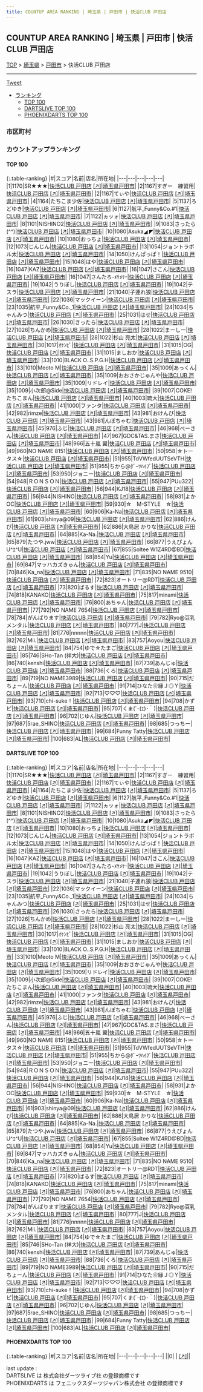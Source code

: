```yaml
---
title: COUNTUP AREA RANKING | 埼玉県 | 戸田市 | 快活CLUB 戸田店
---
```

## COUNTUP AREA RANKING | 埼玉県 | 戸田市 | 快活CLUB 戸田店

[TOP](/darts/rank/) > [埼玉県](/darts/rank/埼玉県/) > [戸田市](/darts/rank/埼玉県/戸田市/) > 快活CLUB 戸田店

___

<a href="https://twitter.com/share?ref_src=twsrc%5Etfw" data-text="COUNTUP AREA RANKING | 埼玉県戸田市快活CLUB 戸田店" class="twitter-share-button" data-hashtags="DARTSLIVE,PHOENIXDARTS,darts,ダーツ" data-show-count="false">Tweet</a>

* [ランキング](#カウントアップランキング)
    * [TOP 100](#top-100)
    * [DARTSLIVE TOP 100](#dartslive-top-100)
    * [PHOENIXDARTS TOP 100](#phoenixdarts-top-100)

### 市区町村

<ul>

</ul>

### カウントアップランキング

#### TOP 100



{:.table-ranking}
|#|スコア|名前|店名|所在地|
|---|---|---|---|---|
|1|1170|<span class="rank-name-dl">SR★★★</span>|<a href="/darts/rank/shops/c69247602b036347774c926eb736cb5a.html">快活CLUB 戸田店</a> <a href="https://search.dartslive.com/jp/shop/c69247602b036347774c926eb736cb5a">[↗]</a>|<a href="/darts/rank/埼玉県/戸田市">埼玉県戸田市</a>|
|2|1167|<span class="rank-name-dl">すぎー　練習用</span>|<a href="/darts/rank/shops/c69247602b036347774c926eb736cb5a.html">快活CLUB 戸田店</a> <a href="https://search.dartslive.com/jp/shop/c69247602b036347774c926eb736cb5a">[↗]</a>|<a href="/darts/rank/埼玉県/戸田市">埼玉県戸田市</a>|
|2|1167|<span class="rank-name-dl">てぃや</span>|<a href="/darts/rank/shops/c69247602b036347774c926eb736cb5a.html">快活CLUB 戸田店</a> <a href="https://search.dartslive.com/jp/shop/c69247602b036347774c926eb736cb5a">[↗]</a>|<a href="/darts/rank/埼玉県/戸田市">埼玉県戸田市</a>|
|4|1164|<span class="rank-name-dl">たちこま少佐</span>|<a href="/darts/rank/shops/c69247602b036347774c926eb736cb5a.html">快活CLUB 戸田店</a> <a href="https://search.dartslive.com/jp/shop/c69247602b036347774c926eb736cb5a">[↗]</a>|<a href="/darts/rank/埼玉県/戸田市">埼玉県戸田市</a>|
|5|1137|<span class="rank-name-dl">ろどゆき</span>|<a href="/darts/rank/shops/c69247602b036347774c926eb736cb5a.html">快活CLUB 戸田店</a> <a href="https://search.dartslive.com/jp/shop/c69247602b036347774c926eb736cb5a">[↗]</a>|<a href="/darts/rank/埼玉県/戸田市">埼玉県戸田市</a>|
|6|1127|<span class="rank-name-dl">航平_Funny&amp;Co.#1</span>|<a href="/darts/rank/shops/c69247602b036347774c926eb736cb5a.html">快活CLUB 戸田店</a> <a href="https://search.dartslive.com/jp/shop/c69247602b036347774c926eb736cb5a">[↗]</a>|<a href="/darts/rank/埼玉県/戸田市">埼玉県戸田市</a>|
|7|1122|<span class="rank-name-dl">ヵッォ</span>|<a href="/darts/rank/shops/c69247602b036347774c926eb736cb5a.html">快活CLUB 戸田店</a> <a href="https://search.dartslive.com/jp/shop/c69247602b036347774c926eb736cb5a">[↗]</a>|<a href="/darts/rank/埼玉県/戸田市">埼玉県戸田市</a>|
|8|1101|<span class="rank-name-dl">NISHINO2</span>|<a href="/darts/rank/shops/c69247602b036347774c926eb736cb5a.html">快活CLUB 戸田店</a> <a href="https://search.dartslive.com/jp/shop/c69247602b036347774c926eb736cb5a">[↗]</a>|<a href="/darts/rank/埼玉県/戸田市">埼玉県戸田市</a>|
|9|1083|<span class="rank-name-dl">さったら(^^)</span>|<a href="/darts/rank/shops/c69247602b036347774c926eb736cb5a.html">快活CLUB 戸田店</a> <a href="https://search.dartslive.com/jp/shop/c69247602b036347774c926eb736cb5a">[↗]</a>|<a href="/darts/rank/埼玉県/戸田市">埼玉県戸田市</a>|
|10|1080|<span class="rank-name-dl">Asuka◢ ◤</span>|<a href="/darts/rank/shops/c69247602b036347774c926eb736cb5a.html">快活CLUB 戸田店</a> <a href="https://search.dartslive.com/jp/shop/c69247602b036347774c926eb736cb5a">[↗]</a>|<a href="/darts/rank/埼玉県/戸田市">埼玉県戸田市</a>|
|10|1080|<span class="rank-name-dl">おっちょ</span>|<a href="/darts/rank/shops/c69247602b036347774c926eb736cb5a.html">快活CLUB 戸田店</a> <a href="https://search.dartslive.com/jp/shop/c69247602b036347774c926eb736cb5a">[↗]</a>|<a href="/darts/rank/埼玉県/戸田市">埼玉県戸田市</a>|
|12|1073|<span class="rank-name-dl">じんじん</span>|<a href="/darts/rank/shops/c69247602b036347774c926eb736cb5a.html">快活CLUB 戸田店</a> <a href="https://search.dartslive.com/jp/shop/c69247602b036347774c926eb736cb5a">[↗]</a>|<a href="/darts/rank/埼玉県/戸田市">埼玉県戸田市</a>|
|13|1054|<span class="rank-name-dl">ジョントラボル太</span>|<a href="/darts/rank/shops/c69247602b036347774c926eb736cb5a.html">快活CLUB 戸田店</a> <a href="https://search.dartslive.com/jp/shop/c69247602b036347774c926eb736cb5a">[↗]</a>|<a href="/darts/rank/埼玉県/戸田市">埼玉県戸田市</a>|
|14|1050|<span class="rank-name-dl">けんぱっぱ！</span>|<a href="/darts/rank/shops/c69247602b036347774c926eb736cb5a.html">快活CLUB 戸田店</a> <a href="https://search.dartslive.com/jp/shop/c69247602b036347774c926eb736cb5a">[↗]</a>|<a href="/darts/rank/埼玉県/戸田市">埼玉県戸田市</a>|
|15|1048|<span class="rank-name-dl">はや</span>|<a href="/darts/rank/shops/c69247602b036347774c926eb736cb5a.html">快活CLUB 戸田店</a> <a href="https://search.dartslive.com/jp/shop/c69247602b036347774c926eb736cb5a">[↗]</a>|<a href="/darts/rank/埼玉県/戸田市">埼玉県戸田市</a>|
|16|1047|<span class="rank-name-dl">KAZ</span>|<a href="/darts/rank/shops/c69247602b036347774c926eb736cb5a.html">快活CLUB 戸田店</a> <a href="https://search.dartslive.com/jp/shop/c69247602b036347774c926eb736cb5a">[↗]</a>|<a href="/darts/rank/埼玉県/戸田市">埼玉県戸田市</a>|
|16|1047|<span class="rank-name-dl">さこん</span>|<a href="/darts/rank/shops/c69247602b036347774c926eb736cb5a.html">快活CLUB 戸田店</a> <a href="https://search.dartslive.com/jp/shop/c69247602b036347774c926eb736cb5a">[↗]</a>|<a href="/darts/rank/埼玉県/戸田市">埼玉県戸田市</a>|
|16|1047|<span class="rank-name-dl">さんたろ-ﾒｹﾒｹ-</span>|<a href="/darts/rank/shops/c69247602b036347774c926eb736cb5a.html">快活CLUB 戸田店</a> <a href="https://search.dartslive.com/jp/shop/c69247602b036347774c926eb736cb5a">[↗]</a>|<a href="/darts/rank/埼玉県/戸田市">埼玉県戸田市</a>|
|19|1042|<span class="rank-name-dl">うりぼし</span>|<a href="/darts/rank/shops/c69247602b036347774c926eb736cb5a.html">快活CLUB 戸田店</a> <a href="https://search.dartslive.com/jp/shop/c69247602b036347774c926eb736cb5a">[↗]</a>|<a href="/darts/rank/埼玉県/戸田市">埼玉県戸田市</a>|
|19|1042|<span class="rank-name-dl">テスラ</span>|<a href="/darts/rank/shops/c69247602b036347774c926eb736cb5a.html">快活CLUB 戸田店</a> <a href="https://search.dartslive.com/jp/shop/c69247602b036347774c926eb736cb5a">[↗]</a>|<a href="/darts/rank/埼玉県/戸田市">埼玉県戸田市</a>|
|21|1040|<span class="rank-name-dl">子連れ狼</span>|<a href="/darts/rank/shops/c69247602b036347774c926eb736cb5a.html">快活CLUB 戸田店</a> <a href="https://search.dartslive.com/jp/shop/c69247602b036347774c926eb736cb5a">[↗]</a>|<a href="/darts/rank/埼玉県/戸田市">埼玉県戸田市</a>|
|22|1036|<span class="rank-name-dl">マックイーン</span>|<a href="/darts/rank/shops/c69247602b036347774c926eb736cb5a.html">快活CLUB 戸田店</a> <a href="https://search.dartslive.com/jp/shop/c69247602b036347774c926eb736cb5a">[↗]</a>|<a href="/darts/rank/埼玉県/戸田市">埼玉県戸田市</a>|
|23|1035|<span class="rank-name-dl">航平_Funny&amp;Co._1</span>|<a href="/darts/rank/shops/c69247602b036347774c926eb736cb5a.html">快活CLUB 戸田店</a> <a href="https://search.dartslive.com/jp/shop/c69247602b036347774c926eb736cb5a">[↗]</a>|<a href="/darts/rank/埼玉県/戸田市">埼玉県戸田市</a>|
|24|1034|<span class="rank-name-dl">ちゃんみつ</span>|<a href="/darts/rank/shops/c69247602b036347774c926eb736cb5a.html">快活CLUB 戸田店</a> <a href="https://search.dartslive.com/jp/shop/c69247602b036347774c926eb736cb5a">[↗]</a>|<a href="/darts/rank/埼玉県/戸田市">埼玉県戸田市</a>|
|25|1031|<span class="rank-name-dl">はせ</span>|<a href="/darts/rank/shops/c69247602b036347774c926eb736cb5a.html">快活CLUB 戸田店</a> <a href="https://search.dartslive.com/jp/shop/c69247602b036347774c926eb736cb5a">[↗]</a>|<a href="/darts/rank/埼玉県/戸田市">埼玉県戸田市</a>|
|26|1030|<span class="rank-name-dl">さったら</span>|<a href="/darts/rank/shops/c69247602b036347774c926eb736cb5a.html">快活CLUB 戸田店</a> <a href="https://search.dartslive.com/jp/shop/c69247602b036347774c926eb736cb5a">[↗]</a>|<a href="/darts/rank/埼玉県/戸田市">埼玉県戸田市</a>|
|27|1026|<span class="rank-name-dl">ちんかめ</span>|<a href="/darts/rank/shops/c69247602b036347774c926eb736cb5a.html">快活CLUB 戸田店</a> <a href="https://search.dartslive.com/jp/shop/c69247602b036347774c926eb736cb5a">[↗]</a>|<a href="/darts/rank/埼玉県/戸田市">埼玉県戸田市</a>|
|28|1022|<span class="rank-name-dl">まーしー</span>|<a href="/darts/rank/shops/c69247602b036347774c926eb736cb5a.html">快活CLUB 戸田店</a> <a href="https://search.dartslive.com/jp/shop/c69247602b036347774c926eb736cb5a">[↗]</a>|<a href="/darts/rank/埼玉県/戸田市">埼玉県戸田市</a>|
|28|1022|<span class="rank-name-dl">杉山 亮太</span>|<a href="/darts/rank/shops/c69247602b036347774c926eb736cb5a.html">快活CLUB 戸田店</a> <a href="https://search.dartslive.com/jp/shop/c69247602b036347774c926eb736cb5a">[↗]</a>|<a href="/darts/rank/埼玉県/戸田市">埼玉県戸田市</a>|
|30|1017|<span class="rank-name-dl">ｵｹﾝﾋﾟ</span>|<a href="/darts/rank/shops/c69247602b036347774c926eb736cb5a.html">快活CLUB 戸田店</a> <a href="https://search.dartslive.com/jp/shop/c69247602b036347774c926eb736cb5a">[↗]</a>|<a href="/darts/rank/埼玉県/戸田市">埼玉県戸田市</a>|
|31|1015|<span class="rank-name-dl">OG</span>|<a href="/darts/rank/shops/c69247602b036347774c926eb736cb5a.html">快活CLUB 戸田店</a> <a href="https://search.dartslive.com/jp/shop/c69247602b036347774c926eb736cb5a">[↗]</a>|<a href="/darts/rank/埼玉県/戸田市">埼玉県戸田市</a>|
|31|1015|<span class="rank-name-dl">ましおか</span>|<a href="/darts/rank/shops/c69247602b036347774c926eb736cb5a.html">快活CLUB 戸田店</a> <a href="https://search.dartslive.com/jp/shop/c69247602b036347774c926eb736cb5a">[↗]</a>|<a href="/darts/rank/埼玉県/戸田市">埼玉県戸田市</a>|
|33|1010|<span class="rank-name-dl">BLACK O..S.P.G.H</span>|<a href="/darts/rank/shops/c69247602b036347774c926eb736cb5a.html">快活CLUB 戸田店</a> <a href="https://search.dartslive.com/jp/shop/c69247602b036347774c926eb736cb5a">[↗]</a>|<a href="/darts/rank/埼玉県/戸田市">埼玉県戸田市</a>|
|33|1010|<span class="rank-name-dl">Meoto M</span>|<a href="/darts/rank/shops/c69247602b036347774c926eb736cb5a.html">快活CLUB 戸田店</a> <a href="https://search.dartslive.com/jp/shop/c69247602b036347774c926eb736cb5a">[↗]</a>|<a href="/darts/rank/埼玉県/戸田市">埼玉県戸田市</a>|
|35|1009|<span class="rank-name-dl">あっくん</span>|<a href="/darts/rank/shops/c69247602b036347774c926eb736cb5a.html">快活CLUB 戸田店</a> <a href="https://search.dartslive.com/jp/shop/c69247602b036347774c926eb736cb5a">[↗]</a>|<a href="/darts/rank/埼玉県/戸田市">埼玉県戸田市</a>|
|35|1009|<span class="rank-name-dl">おおさかじゅんや</span>|<a href="/darts/rank/shops/c69247602b036347774c926eb736cb5a.html">快活CLUB 戸田店</a> <a href="https://search.dartslive.com/jp/shop/c69247602b036347774c926eb736cb5a">[↗]</a>|<a href="/darts/rank/埼玉県/戸田市">埼玉県戸田市</a>|
|35|1009|<span class="rank-name-dl">リドレイ</span>|<a href="/darts/rank/shops/c69247602b036347774c926eb736cb5a.html">快活CLUB 戸田店</a> <a href="https://search.dartslive.com/jp/shop/c69247602b036347774c926eb736cb5a">[↗]</a>|<a href="/darts/rank/埼玉県/戸田市">埼玉県戸田市</a>|
|35|1009|<span class="rank-name-dl">小次郎@Side</span>|<a href="/darts/rank/shops/c69247602b036347774c926eb736cb5a.html">快活CLUB 戸田店</a> <a href="https://search.dartslive.com/jp/shop/c69247602b036347774c926eb736cb5a">[↗]</a>|<a href="/darts/rank/埼玉県/戸田市">埼玉県戸田市</a>|
|39|1007|<span class="rank-name-dl">COKE!たちこまん</span>|<a href="/darts/rank/shops/c69247602b036347774c926eb736cb5a.html">快活CLUB 戸田店</a> <a href="https://search.dartslive.com/jp/shop/c69247602b036347774c926eb736cb5a">[↗]</a>|<a href="/darts/rank/埼玉県/戸田市">埼玉県戸田市</a>|
|40|1003|<span class="rank-name-dl">琉大</span>|<a href="/darts/rank/shops/c69247602b036347774c926eb736cb5a.html">快活CLUB 戸田店</a> <a href="https://search.dartslive.com/jp/shop/c69247602b036347774c926eb736cb5a">[↗]</a>|<a href="/darts/rank/埼玉県/戸田市">埼玉県戸田市</a>|
|41|1000|<span class="rank-name-dl">ファンタ</span>|<a href="/darts/rank/shops/c69247602b036347774c926eb736cb5a.html">快活CLUB 戸田店</a> <a href="https://search.dartslive.com/jp/shop/c69247602b036347774c926eb736cb5a">[↗]</a>|<a href="/darts/rank/埼玉県/戸田市">埼玉県戸田市</a>|
|42|982|<span class="rank-name-dl">rimze</span>|<a href="/darts/rank/shops/c69247602b036347774c926eb736cb5a.html">快活CLUB 戸田店</a> <a href="https://search.dartslive.com/jp/shop/c69247602b036347774c926eb736cb5a">[↗]</a>|<a href="/darts/rank/埼玉県/戸田市">埼玉県戸田市</a>|
|43|981|<span class="rank-name-dl">おけんぴ</span>|<a href="/darts/rank/shops/c69247602b036347774c926eb736cb5a.html">快活CLUB 戸田店</a> <a href="https://search.dartslive.com/jp/shop/c69247602b036347774c926eb736cb5a">[↗]</a>|<a href="/darts/rank/埼玉県/戸田市">埼玉県戸田市</a>|
|43|981|<span class="rank-name-dl">んぽちゃむ</span>|<a href="/darts/rank/shops/c69247602b036347774c926eb736cb5a.html">快活CLUB 戸田店</a> <a href="https://search.dartslive.com/jp/shop/c69247602b036347774c926eb736cb5a">[↗]</a>|<a href="/darts/rank/埼玉県/戸田市">埼玉県戸田市</a>|
|45|976|<span class="rank-name-dl">ふじ</span>|<a href="/darts/rank/shops/c69247602b036347774c926eb736cb5a.html">快活CLUB 戸田店</a> <a href="https://search.dartslive.com/jp/shop/c69247602b036347774c926eb736cb5a">[↗]</a>|<a href="/darts/rank/埼玉県/戸田市">埼玉県戸田市</a>|
|46|968|<span class="rank-name-dl">べーさん</span>|<a href="/darts/rank/shops/c69247602b036347774c926eb736cb5a.html">快活CLUB 戸田店</a> <a href="https://search.dartslive.com/jp/shop/c69247602b036347774c926eb736cb5a">[↗]</a>|<a href="/darts/rank/埼玉県/戸田市">埼玉県戸田市</a>|
|47|967|<span class="rank-name-dl">GDC&amp;TAS.まさ</span>|<a href="/darts/rank/shops/c69247602b036347774c926eb736cb5a.html">快活CLUB 戸田店</a> <a href="https://search.dartslive.com/jp/shop/c69247602b036347774c926eb736cb5a">[↗]</a>|<a href="/darts/rank/埼玉県/戸田市">埼玉県戸田市</a>|
|48|966|<span class="rank-name-dl">五十嵐 翼</span>|<a href="/darts/rank/shops/c69247602b036347774c926eb736cb5a.html">快活CLUB 戸田店</a> <a href="https://search.dartslive.com/jp/shop/c69247602b036347774c926eb736cb5a">[↗]</a>|<a href="/darts/rank/埼玉県/戸田市">埼玉県戸田市</a>|
|49|960|<span class="rank-name-dl">NO NAME 8151</span>|<a href="/darts/rank/shops/c69247602b036347774c926eb736cb5a.html">快活CLUB 戸田店</a> <a href="https://search.dartslive.com/jp/shop/c69247602b036347774c926eb736cb5a">[↗]</a>|<a href="/darts/rank/埼玉県/戸田市">埼玉県戸田市</a>|
|50|958|<span class="rank-name-dl">☆トータス☆</span>|<a href="/darts/rank/shops/c69247602b036347774c926eb736cb5a.html">快活CLUB 戸田店</a> <a href="https://search.dartslive.com/jp/shop/c69247602b036347774c926eb736cb5a">[↗]</a>|<a href="/darts/rank/埼玉県/戸田市">埼玉県戸田市</a>|
|51|955|<span class="rank-name-dl">TdVWfedUUTSeVTH</span>|<a href="/darts/rank/shops/c69247602b036347774c926eb736cb5a.html">快活CLUB 戸田店</a> <a href="https://search.dartslive.com/jp/shop/c69247602b036347774c926eb736cb5a">[↗]</a>|<a href="/darts/rank/埼玉県/戸田市">埼玉県戸田市</a>|
|51|955|<span class="rank-name-dl">ちから@ﾀﾞｰﾂﾊｲﾌﾞ</span>|<a href="/darts/rank/shops/c69247602b036347774c926eb736cb5a.html">快活CLUB 戸田店</a> <a href="https://search.dartslive.com/jp/shop/c69247602b036347774c926eb736cb5a">[↗]</a>|<a href="/darts/rank/埼玉県/戸田市">埼玉県戸田市</a>|
|53|950|<span class="rank-name-dl">ジョニー</span>|<a href="/darts/rank/shops/c69247602b036347774c926eb736cb5a.html">快活CLUB 戸田店</a> <a href="https://search.dartslive.com/jp/shop/c69247602b036347774c926eb736cb5a">[↗]</a>|<a href="/darts/rank/埼玉県/戸田市">埼玉県戸田市</a>|
|54|948|<span class="rank-name-dl">ＲＯＮＳＯＮ</span>|<a href="/darts/rank/shops/c69247602b036347774c926eb736cb5a.html">快活CLUB 戸田店</a> <a href="https://search.dartslive.com/jp/shop/c69247602b036347774c926eb736cb5a">[↗]</a>|<a href="/darts/rank/埼玉県/戸田市">埼玉県戸田市</a>|
|55|947|<span class="rank-name-dl">PUu322</span>|<a href="/darts/rank/shops/c69247602b036347774c926eb736cb5a.html">快活CLUB 戸田店</a> <a href="https://search.dartslive.com/jp/shop/c69247602b036347774c926eb736cb5a">[↗]</a>|<a href="/darts/rank/埼玉県/戸田市">埼玉県戸田市</a>|
|56|944|<span class="rank-name-dl">KJ18</span>|<a href="/darts/rank/shops/c69247602b036347774c926eb736cb5a.html">快活CLUB 戸田店</a> <a href="https://search.dartslive.com/jp/shop/c69247602b036347774c926eb736cb5a">[↗]</a>|<a href="/darts/rank/埼玉県/戸田市">埼玉県戸田市</a>|
|56|944|<span class="rank-name-dl">NISHINO</span>|<a href="/darts/rank/shops/c69247602b036347774c926eb736cb5a.html">快活CLUB 戸田店</a> <a href="https://search.dartslive.com/jp/shop/c69247602b036347774c926eb736cb5a">[↗]</a>|<a href="/darts/rank/埼玉県/戸田市">埼玉県戸田市</a>|
|58|931|<span class="rank-name-dl">よかOC</span>|<a href="/darts/rank/shops/c69247602b036347774c926eb736cb5a.html">快活CLUB 戸田店</a> <a href="https://search.dartslive.com/jp/shop/c69247602b036347774c926eb736cb5a">[↗]</a>|<a href="/darts/rank/埼玉県/戸田市">埼玉県戸田市</a>|
|59|930|<span class="rank-name-dl">☆　M-STYLE　☆</span>|<a href="/darts/rank/shops/c69247602b036347774c926eb736cb5a.html">快活CLUB 戸田店</a> <a href="https://search.dartslive.com/jp/shop/c69247602b036347774c926eb736cb5a">[↗]</a>|<a href="/darts/rank/埼玉県/戸田市">埼玉県戸田市</a>|
|60|906|<span class="rank-name-dl">Ka-Na</span>|<a href="/darts/rank/shops/c69247602b036347774c926eb736cb5a.html">快活CLUB 戸田店</a> <a href="https://search.dartslive.com/jp/shop/c69247602b036347774c926eb736cb5a">[↗]</a>|<a href="/darts/rank/埼玉県/戸田市">埼玉県戸田市</a>|
|61|903|<span class="rank-name-dl">shinya@09</span>|<a href="/darts/rank/shops/c69247602b036347774c926eb736cb5a.html">快活CLUB 戸田店</a> <a href="https://search.dartslive.com/jp/shop/c69247602b036347774c926eb736cb5a">[↗]</a>|<a href="/darts/rank/埼玉県/戸田市">埼玉県戸田市</a>|
|62|886|<span class="rank-name-dl">けんぴ</span>|<a href="/darts/rank/shops/c69247602b036347774c926eb736cb5a.html">快活CLUB 戸田店</a> <a href="https://search.dartslive.com/jp/shop/c69247602b036347774c926eb736cb5a">[↗]</a>|<a href="/darts/rank/埼玉県/戸田市">埼玉県戸田市</a>|
|62|886|<span class="rank-name-dl">大鳥居 かりな</span>|<a href="/darts/rank/shops/c69247602b036347774c926eb736cb5a.html">快活CLUB 戸田店</a> <a href="https://search.dartslive.com/jp/shop/c69247602b036347774c926eb736cb5a">[↗]</a>|<a href="/darts/rank/埼玉県/戸田市">埼玉県戸田市</a>|
|64|885|<span class="rank-name-dl">Ka-Na.</span>|<a href="/darts/rank/shops/c69247602b036347774c926eb736cb5a.html">快活CLUB 戸田店</a> <a href="https://search.dartslive.com/jp/shop/c69247602b036347774c926eb736cb5a">[↗]</a>|<a href="/darts/rank/埼玉県/戸田市">埼玉県戸田市</a>|
|65|879|<span class="rank-name-dl">たつや.jww</span>|<a href="/darts/rank/shops/c69247602b036347774c926eb736cb5a.html">快活CLUB 戸田店</a> <a href="https://search.dartslive.com/jp/shop/c69247602b036347774c926eb736cb5a">[↗]</a>|<a href="/darts/rank/埼玉県/戸田市">埼玉県戸田市</a>|
|66|877|<span class="rank-name-dl">うえぴょんU^ｴ^U</span>|<a href="/darts/rank/shops/c69247602b036347774c926eb736cb5a.html">快活CLUB 戸田店</a> <a href="https://search.dartslive.com/jp/shop/c69247602b036347774c926eb736cb5a">[↗]</a>|<a href="/darts/rank/埼玉県/戸田市">埼玉県戸田市</a>|
|67|855|<span class="rank-name-dl">Soltee W1Z4RD@BD</span>|<a href="/darts/rank/shops/c69247602b036347774c926eb736cb5a.html">快活CLUB 戸田店</a> <a href="https://search.dartslive.com/jp/shop/c69247602b036347774c926eb736cb5a">[↗]</a>|<a href="/darts/rank/埼玉県/戸田市">埼玉県戸田市</a>|
|68|854|<span class="rank-name-dl">Yu</span>|<a href="/darts/rank/shops/c69247602b036347774c926eb736cb5a.html">快活CLUB 戸田店</a> <a href="https://search.dartslive.com/jp/shop/c69247602b036347774c926eb736cb5a">[↗]</a>|<a href="/darts/rank/埼玉県/戸田市">埼玉県戸田市</a>|
|69|847|<span class="rank-name-dl">マッハカズきゅん</span>|<a href="/darts/rank/shops/c69247602b036347774c926eb736cb5a.html">快活CLUB 戸田店</a> <a href="https://search.dartslive.com/jp/shop/c69247602b036347774c926eb736cb5a">[↗]</a>|<a href="/darts/rank/埼玉県/戸田市">埼玉県戸田市</a>|
|70|846|<span class="rank-name-dl">Ka_na</span>|<a href="/darts/rank/shops/c69247602b036347774c926eb736cb5a.html">快活CLUB 戸田店</a> <a href="https://search.dartslive.com/jp/shop/c69247602b036347774c926eb736cb5a">[↗]</a>|<a href="/darts/rank/埼玉県/戸田市">埼玉県戸田市</a>|
|71|835|<span class="rank-name-dl">NO NAME 9510</span>|<a href="/darts/rank/shops/c69247602b036347774c926eb736cb5a.html">快活CLUB 戸田店</a> <a href="https://search.dartslive.com/jp/shop/c69247602b036347774c926eb736cb5a">[↗]</a>|<a href="/darts/rank/埼玉県/戸田市">埼玉県戸田市</a>|
|72|823|<span class="rank-name-dl">オートリー@RDT</span>|<a href="/darts/rank/shops/c69247602b036347774c926eb736cb5a.html">快活CLUB 戸田店</a> <a href="https://search.dartslive.com/jp/shop/c69247602b036347774c926eb736cb5a">[↗]</a>|<a href="/darts/rank/埼玉県/戸田市">埼玉県戸田市</a>|
|73|820|<span class="rank-name-dl">ばるす</span>|<a href="/darts/rank/shops/c69247602b036347774c926eb736cb5a.html">快活CLUB 戸田店</a> <a href="https://search.dartslive.com/jp/shop/c69247602b036347774c926eb736cb5a">[↗]</a>|<a href="/darts/rank/埼玉県/戸田市">埼玉県戸田市</a>|
|74|818|<span class="rank-name-dl">KANAKO</span>|<a href="/darts/rank/shops/c69247602b036347774c926eb736cb5a.html">快活CLUB 戸田店</a> <a href="https://search.dartslive.com/jp/shop/c69247602b036347774c926eb736cb5a">[↗]</a>|<a href="/darts/rank/埼玉県/戸田市">埼玉県戸田市</a>|
|75|817|<span class="rank-name-dl">minami</span>|<a href="/darts/rank/shops/c69247602b036347774c926eb736cb5a.html">快活CLUB 戸田店</a> <a href="https://search.dartslive.com/jp/shop/c69247602b036347774c926eb736cb5a">[↗]</a>|<a href="/darts/rank/埼玉県/戸田市">埼玉県戸田市</a>|
|76|800|<span class="rank-name-dl">あちゃん</span>|<a href="/darts/rank/shops/c69247602b036347774c926eb736cb5a.html">快活CLUB 戸田店</a> <a href="https://search.dartslive.com/jp/shop/c69247602b036347774c926eb736cb5a">[↗]</a>|<a href="/darts/rank/埼玉県/戸田市">埼玉県戸田市</a>|
|77|792|<span class="rank-name-dl">NO NAME 7654</span>|<a href="/darts/rank/shops/c69247602b036347774c926eb736cb5a.html">快活CLUB 戸田店</a> <a href="https://search.dartslive.com/jp/shop/c69247602b036347774c926eb736cb5a">[↗]</a>|<a href="/darts/rank/埼玉県/戸田市">埼玉県戸田市</a>|
|78|784|<span class="rank-name-dl">がんばります</span>|<a href="/darts/rank/shops/c69247602b036347774c926eb736cb5a.html">快活CLUB 戸田店</a> <a href="https://search.dartslive.com/jp/shop/c69247602b036347774c926eb736cb5a">[↗]</a>|<a href="/darts/rank/埼玉県/戸田市">埼玉県戸田市</a>|
|79|782|<span class="rank-name-dl">Ryo@豆乳メンタル</span>|<a href="/darts/rank/shops/c69247602b036347774c926eb736cb5a.html">快活CLUB 戸田店</a> <a href="https://search.dartslive.com/jp/shop/c69247602b036347774c926eb736cb5a">[↗]</a>|<a href="/darts/rank/埼玉県/戸田市">埼玉県戸田市</a>|
|80|777|<span class="rank-name-dl">J</span>|<a href="/darts/rank/shops/c69247602b036347774c926eb736cb5a.html">快活CLUB 戸田店</a> <a href="https://search.dartslive.com/jp/shop/c69247602b036347774c926eb736cb5a">[↗]</a>|<a href="/darts/rank/埼玉県/戸田市">埼玉県戸田市</a>|
|81|776|<span class="rank-name-dl">nnnnn</span>|<a href="/darts/rank/shops/c69247602b036347774c926eb736cb5a.html">快活CLUB 戸田店</a> <a href="https://search.dartslive.com/jp/shop/c69247602b036347774c926eb736cb5a">[↗]</a>|<a href="/darts/rank/埼玉県/戸田市">埼玉県戸田市</a>|
|82|762|<span class="rank-name-dl">Mii.</span>|<a href="/darts/rank/shops/c69247602b036347774c926eb736cb5a.html">快活CLUB 戸田店</a> <a href="https://search.dartslive.com/jp/shop/c69247602b036347774c926eb736cb5a">[↗]</a>|<a href="/darts/rank/埼玉県/戸田市">埼玉県戸田市</a>|
|83|757|<span class="rank-name-dl">Aoyou</span>|<a href="/darts/rank/shops/c69247602b036347774c926eb736cb5a.html">快活CLUB 戸田店</a> <a href="https://search.dartslive.com/jp/shop/c69247602b036347774c926eb736cb5a">[↗]</a>|<a href="/darts/rank/埼玉県/戸田市">埼玉県戸田市</a>|
|84|754|<span class="rank-name-dl">ゆで☆たまご</span>|<a href="/darts/rank/shops/c69247602b036347774c926eb736cb5a.html">快活CLUB 戸田店</a> <a href="https://search.dartslive.com/jp/shop/c69247602b036347774c926eb736cb5a">[↗]</a>|<a href="/darts/rank/埼玉県/戸田市">埼玉県戸田市</a>|
|85|746|<span class="rank-name-dl">SHo-Tan (祥大)</span>|<a href="/darts/rank/shops/c69247602b036347774c926eb736cb5a.html">快活CLUB 戸田店</a> <a href="https://search.dartslive.com/jp/shop/c69247602b036347774c926eb736cb5a">[↗]</a>|<a href="/darts/rank/埼玉県/戸田市">埼玉県戸田市</a>|
|86|740|<span class="rank-name-dl">kenshi</span>|<a href="/darts/rank/shops/c69247602b036347774c926eb736cb5a.html">快活CLUB 戸田店</a> <a href="https://search.dartslive.com/jp/shop/c69247602b036347774c926eb736cb5a">[↗]</a>|<a href="/darts/rank/埼玉県/戸田市">埼玉県戸田市</a>|
|87|739|<span class="rank-name-dl">あんじゅ</span>|<a href="/darts/rank/shops/c69247602b036347774c926eb736cb5a.html">快活CLUB 戸田店</a> <a href="https://search.dartslive.com/jp/shop/c69247602b036347774c926eb736cb5a">[↗]</a>|<a href="/darts/rank/埼玉県/戸田市">埼玉県戸田市</a>|
|88|736|<span class="rank-name-dl">くろ</span>|<a href="/darts/rank/shops/c69247602b036347774c926eb736cb5a.html">快活CLUB 戸田店</a> <a href="https://search.dartslive.com/jp/shop/c69247602b036347774c926eb736cb5a">[↗]</a>|<a href="/darts/rank/埼玉県/戸田市">埼玉県戸田市</a>|
|89|719|<span class="rank-name-dl">NO NAME3989</span>|<a href="/darts/rank/shops/c69247602b036347774c926eb736cb5a.html">快活CLUB 戸田店</a> <a href="https://search.dartslive.com/jp/shop/c69247602b036347774c926eb736cb5a">[↗]</a>|<a href="/darts/rank/埼玉県/戸田市">埼玉県戸田市</a>|
|90|715|<span class="rank-name-dl">だちょーん</span>|<a href="/darts/rank/shops/c69247602b036347774c926eb736cb5a.html">快活CLUB 戸田店</a> <a href="https://search.dartslive.com/jp/shop/c69247602b036347774c926eb736cb5a">[↗]</a>|<a href="/darts/rank/埼玉県/戸田市">埼玉県戸田市</a>|
|91|714|<span class="rank-name-dl">ひなた❀縁Ｊ◎Ｙ</span>|<a href="/darts/rank/shops/c69247602b036347774c926eb736cb5a.html">快活CLUB 戸田店</a> <a href="https://search.dartslive.com/jp/shop/c69247602b036347774c926eb736cb5a">[↗]</a>|<a href="/darts/rank/埼玉県/戸田市">埼玉県戸田市</a>|
|92|713|<span class="rank-name-dl">♡♡♡</span>|<a href="/darts/rank/shops/c69247602b036347774c926eb736cb5a.html">快活CLUB 戸田店</a> <a href="https://search.dartslive.com/jp/shop/c69247602b036347774c926eb736cb5a">[↗]</a>|<a href="/darts/rank/埼玉県/戸田市">埼玉県戸田市</a>|
|93|710|<span class="rank-name-dl">chi-suke！</span>|<a href="/darts/rank/shops/c69247602b036347774c926eb736cb5a.html">快活CLUB 戸田店</a> <a href="https://search.dartslive.com/jp/shop/c69247602b036347774c926eb736cb5a">[↗]</a>|<a href="/darts/rank/埼玉県/戸田市">埼玉県戸田市</a>|
|94|708|<span class="rank-name-dl">かずピ</span>|<a href="/darts/rank/shops/c69247602b036347774c926eb736cb5a.html">快活CLUB 戸田店</a> <a href="https://search.dartslive.com/jp/shop/c69247602b036347774c926eb736cb5a">[↗]</a>|<a href="/darts/rank/埼玉県/戸田市">埼玉県戸田市</a>|
|95|707|<span class="rank-name-dl">くま(´･(ｴ)･｀)</span>|<a href="/darts/rank/shops/c69247602b036347774c926eb736cb5a.html">快活CLUB 戸田店</a> <a href="https://search.dartslive.com/jp/shop/c69247602b036347774c926eb736cb5a">[↗]</a>|<a href="/darts/rank/埼玉県/戸田市">埼玉県戸田市</a>|
|96|702|<span class="rank-name-dl">じゆん</span>|<a href="/darts/rank/shops/c69247602b036347774c926eb736cb5a.html">快活CLUB 戸田店</a> <a href="https://search.dartslive.com/jp/shop/c69247602b036347774c926eb736cb5a">[↗]</a>|<a href="/darts/rank/埼玉県/戸田市">埼玉県戸田市</a>|
|97|687|<span class="rank-name-dl">5rae_SHINO</span>|<a href="/darts/rank/shops/c69247602b036347774c926eb736cb5a.html">快活CLUB 戸田店</a> <a href="https://search.dartslive.com/jp/shop/c69247602b036347774c926eb736cb5a">[↗]</a>|<a href="/darts/rank/埼玉県/戸田市">埼玉県戸田市</a>|
|98|685|<span class="rank-name-dl">つっちー</span>|<a href="/darts/rank/shops/c69247602b036347774c926eb736cb5a.html">快活CLUB 戸田店</a> <a href="https://search.dartslive.com/jp/shop/c69247602b036347774c926eb736cb5a">[↗]</a>|<a href="/darts/rank/埼玉県/戸田市">埼玉県戸田市</a>|
|99|684|<span class="rank-name-dl">Funny Tatty</span>|<a href="/darts/rank/shops/c69247602b036347774c926eb736cb5a.html">快活CLUB 戸田店</a> <a href="https://search.dartslive.com/jp/shop/c69247602b036347774c926eb736cb5a">[↗]</a>|<a href="/darts/rank/埼玉県/戸田市">埼玉県戸田市</a>|
|100|683|<span class="rank-name-dl">AL</span>|<a href="/darts/rank/shops/c69247602b036347774c926eb736cb5a.html">快活CLUB 戸田店</a> <a href="https://search.dartslive.com/jp/shop/c69247602b036347774c926eb736cb5a">[↗]</a>|<a href="/darts/rank/埼玉県/戸田市">埼玉県戸田市</a>|


#### DARTSLIVE TOP 100



{:.table-ranking}
|#|スコア|名前|店名|所在地|
|---|---|---|---|---|
|1|1170|<span class="rank-name-dl">SR★★★</span>|<a href="/darts/rank/shops/c69247602b036347774c926eb736cb5a.html">快活CLUB 戸田店</a> <a href="https://search.dartslive.com/jp/shop/c69247602b036347774c926eb736cb5a">[↗]</a>|<a href="/darts/rank/埼玉県/戸田市">埼玉県戸田市</a>|
|2|1167|<span class="rank-name-dl">すぎー　練習用</span>|<a href="/darts/rank/shops/c69247602b036347774c926eb736cb5a.html">快活CLUB 戸田店</a> <a href="https://search.dartslive.com/jp/shop/c69247602b036347774c926eb736cb5a">[↗]</a>|<a href="/darts/rank/埼玉県/戸田市">埼玉県戸田市</a>|
|2|1167|<span class="rank-name-dl">てぃや</span>|<a href="/darts/rank/shops/c69247602b036347774c926eb736cb5a.html">快活CLUB 戸田店</a> <a href="https://search.dartslive.com/jp/shop/c69247602b036347774c926eb736cb5a">[↗]</a>|<a href="/darts/rank/埼玉県/戸田市">埼玉県戸田市</a>|
|4|1164|<span class="rank-name-dl">たちこま少佐</span>|<a href="/darts/rank/shops/c69247602b036347774c926eb736cb5a.html">快活CLUB 戸田店</a> <a href="https://search.dartslive.com/jp/shop/c69247602b036347774c926eb736cb5a">[↗]</a>|<a href="/darts/rank/埼玉県/戸田市">埼玉県戸田市</a>|
|5|1137|<span class="rank-name-dl">ろどゆき</span>|<a href="/darts/rank/shops/c69247602b036347774c926eb736cb5a.html">快活CLUB 戸田店</a> <a href="https://search.dartslive.com/jp/shop/c69247602b036347774c926eb736cb5a">[↗]</a>|<a href="/darts/rank/埼玉県/戸田市">埼玉県戸田市</a>|
|6|1127|<span class="rank-name-dl">航平_Funny&amp;Co.#1</span>|<a href="/darts/rank/shops/c69247602b036347774c926eb736cb5a.html">快活CLUB 戸田店</a> <a href="https://search.dartslive.com/jp/shop/c69247602b036347774c926eb736cb5a">[↗]</a>|<a href="/darts/rank/埼玉県/戸田市">埼玉県戸田市</a>|
|7|1122|<span class="rank-name-dl">ヵッォ</span>|<a href="/darts/rank/shops/c69247602b036347774c926eb736cb5a.html">快活CLUB 戸田店</a> <a href="https://search.dartslive.com/jp/shop/c69247602b036347774c926eb736cb5a">[↗]</a>|<a href="/darts/rank/埼玉県/戸田市">埼玉県戸田市</a>|
|8|1101|<span class="rank-name-dl">NISHINO2</span>|<a href="/darts/rank/shops/c69247602b036347774c926eb736cb5a.html">快活CLUB 戸田店</a> <a href="https://search.dartslive.com/jp/shop/c69247602b036347774c926eb736cb5a">[↗]</a>|<a href="/darts/rank/埼玉県/戸田市">埼玉県戸田市</a>|
|9|1083|<span class="rank-name-dl">さったら(^^)</span>|<a href="/darts/rank/shops/c69247602b036347774c926eb736cb5a.html">快活CLUB 戸田店</a> <a href="https://search.dartslive.com/jp/shop/c69247602b036347774c926eb736cb5a">[↗]</a>|<a href="/darts/rank/埼玉県/戸田市">埼玉県戸田市</a>|
|10|1080|<span class="rank-name-dl">Asuka◢ ◤</span>|<a href="/darts/rank/shops/c69247602b036347774c926eb736cb5a.html">快活CLUB 戸田店</a> <a href="https://search.dartslive.com/jp/shop/c69247602b036347774c926eb736cb5a">[↗]</a>|<a href="/darts/rank/埼玉県/戸田市">埼玉県戸田市</a>|
|10|1080|<span class="rank-name-dl">おっちょ</span>|<a href="/darts/rank/shops/c69247602b036347774c926eb736cb5a.html">快活CLUB 戸田店</a> <a href="https://search.dartslive.com/jp/shop/c69247602b036347774c926eb736cb5a">[↗]</a>|<a href="/darts/rank/埼玉県/戸田市">埼玉県戸田市</a>|
|12|1073|<span class="rank-name-dl">じんじん</span>|<a href="/darts/rank/shops/c69247602b036347774c926eb736cb5a.html">快活CLUB 戸田店</a> <a href="https://search.dartslive.com/jp/shop/c69247602b036347774c926eb736cb5a">[↗]</a>|<a href="/darts/rank/埼玉県/戸田市">埼玉県戸田市</a>|
|13|1054|<span class="rank-name-dl">ジョントラボル太</span>|<a href="/darts/rank/shops/c69247602b036347774c926eb736cb5a.html">快活CLUB 戸田店</a> <a href="https://search.dartslive.com/jp/shop/c69247602b036347774c926eb736cb5a">[↗]</a>|<a href="/darts/rank/埼玉県/戸田市">埼玉県戸田市</a>|
|14|1050|<span class="rank-name-dl">けんぱっぱ！</span>|<a href="/darts/rank/shops/c69247602b036347774c926eb736cb5a.html">快活CLUB 戸田店</a> <a href="https://search.dartslive.com/jp/shop/c69247602b036347774c926eb736cb5a">[↗]</a>|<a href="/darts/rank/埼玉県/戸田市">埼玉県戸田市</a>|
|15|1048|<span class="rank-name-dl">はや</span>|<a href="/darts/rank/shops/c69247602b036347774c926eb736cb5a.html">快活CLUB 戸田店</a> <a href="https://search.dartslive.com/jp/shop/c69247602b036347774c926eb736cb5a">[↗]</a>|<a href="/darts/rank/埼玉県/戸田市">埼玉県戸田市</a>|
|16|1047|<span class="rank-name-dl">KAZ</span>|<a href="/darts/rank/shops/c69247602b036347774c926eb736cb5a.html">快活CLUB 戸田店</a> <a href="https://search.dartslive.com/jp/shop/c69247602b036347774c926eb736cb5a">[↗]</a>|<a href="/darts/rank/埼玉県/戸田市">埼玉県戸田市</a>|
|16|1047|<span class="rank-name-dl">さこん</span>|<a href="/darts/rank/shops/c69247602b036347774c926eb736cb5a.html">快活CLUB 戸田店</a> <a href="https://search.dartslive.com/jp/shop/c69247602b036347774c926eb736cb5a">[↗]</a>|<a href="/darts/rank/埼玉県/戸田市">埼玉県戸田市</a>|
|16|1047|<span class="rank-name-dl">さんたろ-ﾒｹﾒｹ-</span>|<a href="/darts/rank/shops/c69247602b036347774c926eb736cb5a.html">快活CLUB 戸田店</a> <a href="https://search.dartslive.com/jp/shop/c69247602b036347774c926eb736cb5a">[↗]</a>|<a href="/darts/rank/埼玉県/戸田市">埼玉県戸田市</a>|
|19|1042|<span class="rank-name-dl">うりぼし</span>|<a href="/darts/rank/shops/c69247602b036347774c926eb736cb5a.html">快活CLUB 戸田店</a> <a href="https://search.dartslive.com/jp/shop/c69247602b036347774c926eb736cb5a">[↗]</a>|<a href="/darts/rank/埼玉県/戸田市">埼玉県戸田市</a>|
|19|1042|<span class="rank-name-dl">テスラ</span>|<a href="/darts/rank/shops/c69247602b036347774c926eb736cb5a.html">快活CLUB 戸田店</a> <a href="https://search.dartslive.com/jp/shop/c69247602b036347774c926eb736cb5a">[↗]</a>|<a href="/darts/rank/埼玉県/戸田市">埼玉県戸田市</a>|
|21|1040|<span class="rank-name-dl">子連れ狼</span>|<a href="/darts/rank/shops/c69247602b036347774c926eb736cb5a.html">快活CLUB 戸田店</a> <a href="https://search.dartslive.com/jp/shop/c69247602b036347774c926eb736cb5a">[↗]</a>|<a href="/darts/rank/埼玉県/戸田市">埼玉県戸田市</a>|
|22|1036|<span class="rank-name-dl">マックイーン</span>|<a href="/darts/rank/shops/c69247602b036347774c926eb736cb5a.html">快活CLUB 戸田店</a> <a href="https://search.dartslive.com/jp/shop/c69247602b036347774c926eb736cb5a">[↗]</a>|<a href="/darts/rank/埼玉県/戸田市">埼玉県戸田市</a>|
|23|1035|<span class="rank-name-dl">航平_Funny&amp;Co._1</span>|<a href="/darts/rank/shops/c69247602b036347774c926eb736cb5a.html">快活CLUB 戸田店</a> <a href="https://search.dartslive.com/jp/shop/c69247602b036347774c926eb736cb5a">[↗]</a>|<a href="/darts/rank/埼玉県/戸田市">埼玉県戸田市</a>|
|24|1034|<span class="rank-name-dl">ちゃんみつ</span>|<a href="/darts/rank/shops/c69247602b036347774c926eb736cb5a.html">快活CLUB 戸田店</a> <a href="https://search.dartslive.com/jp/shop/c69247602b036347774c926eb736cb5a">[↗]</a>|<a href="/darts/rank/埼玉県/戸田市">埼玉県戸田市</a>|
|25|1031|<span class="rank-name-dl">はせ</span>|<a href="/darts/rank/shops/c69247602b036347774c926eb736cb5a.html">快活CLUB 戸田店</a> <a href="https://search.dartslive.com/jp/shop/c69247602b036347774c926eb736cb5a">[↗]</a>|<a href="/darts/rank/埼玉県/戸田市">埼玉県戸田市</a>|
|26|1030|<span class="rank-name-dl">さったら</span>|<a href="/darts/rank/shops/c69247602b036347774c926eb736cb5a.html">快活CLUB 戸田店</a> <a href="https://search.dartslive.com/jp/shop/c69247602b036347774c926eb736cb5a">[↗]</a>|<a href="/darts/rank/埼玉県/戸田市">埼玉県戸田市</a>|
|27|1026|<span class="rank-name-dl">ちんかめ</span>|<a href="/darts/rank/shops/c69247602b036347774c926eb736cb5a.html">快活CLUB 戸田店</a> <a href="https://search.dartslive.com/jp/shop/c69247602b036347774c926eb736cb5a">[↗]</a>|<a href="/darts/rank/埼玉県/戸田市">埼玉県戸田市</a>|
|28|1022|<span class="rank-name-dl">まーしー</span>|<a href="/darts/rank/shops/c69247602b036347774c926eb736cb5a.html">快活CLUB 戸田店</a> <a href="https://search.dartslive.com/jp/shop/c69247602b036347774c926eb736cb5a">[↗]</a>|<a href="/darts/rank/埼玉県/戸田市">埼玉県戸田市</a>|
|28|1022|<span class="rank-name-dl">杉山 亮太</span>|<a href="/darts/rank/shops/c69247602b036347774c926eb736cb5a.html">快活CLUB 戸田店</a> <a href="https://search.dartslive.com/jp/shop/c69247602b036347774c926eb736cb5a">[↗]</a>|<a href="/darts/rank/埼玉県/戸田市">埼玉県戸田市</a>|
|30|1017|<span class="rank-name-dl">ｵｹﾝﾋﾟ</span>|<a href="/darts/rank/shops/c69247602b036347774c926eb736cb5a.html">快活CLUB 戸田店</a> <a href="https://search.dartslive.com/jp/shop/c69247602b036347774c926eb736cb5a">[↗]</a>|<a href="/darts/rank/埼玉県/戸田市">埼玉県戸田市</a>|
|31|1015|<span class="rank-name-dl">OG</span>|<a href="/darts/rank/shops/c69247602b036347774c926eb736cb5a.html">快活CLUB 戸田店</a> <a href="https://search.dartslive.com/jp/shop/c69247602b036347774c926eb736cb5a">[↗]</a>|<a href="/darts/rank/埼玉県/戸田市">埼玉県戸田市</a>|
|31|1015|<span class="rank-name-dl">ましおか</span>|<a href="/darts/rank/shops/c69247602b036347774c926eb736cb5a.html">快活CLUB 戸田店</a> <a href="https://search.dartslive.com/jp/shop/c69247602b036347774c926eb736cb5a">[↗]</a>|<a href="/darts/rank/埼玉県/戸田市">埼玉県戸田市</a>|
|33|1010|<span class="rank-name-dl">BLACK O..S.P.G.H</span>|<a href="/darts/rank/shops/c69247602b036347774c926eb736cb5a.html">快活CLUB 戸田店</a> <a href="https://search.dartslive.com/jp/shop/c69247602b036347774c926eb736cb5a">[↗]</a>|<a href="/darts/rank/埼玉県/戸田市">埼玉県戸田市</a>|
|33|1010|<span class="rank-name-dl">Meoto M</span>|<a href="/darts/rank/shops/c69247602b036347774c926eb736cb5a.html">快活CLUB 戸田店</a> <a href="https://search.dartslive.com/jp/shop/c69247602b036347774c926eb736cb5a">[↗]</a>|<a href="/darts/rank/埼玉県/戸田市">埼玉県戸田市</a>|
|35|1009|<span class="rank-name-dl">あっくん</span>|<a href="/darts/rank/shops/c69247602b036347774c926eb736cb5a.html">快活CLUB 戸田店</a> <a href="https://search.dartslive.com/jp/shop/c69247602b036347774c926eb736cb5a">[↗]</a>|<a href="/darts/rank/埼玉県/戸田市">埼玉県戸田市</a>|
|35|1009|<span class="rank-name-dl">おおさかじゅんや</span>|<a href="/darts/rank/shops/c69247602b036347774c926eb736cb5a.html">快活CLUB 戸田店</a> <a href="https://search.dartslive.com/jp/shop/c69247602b036347774c926eb736cb5a">[↗]</a>|<a href="/darts/rank/埼玉県/戸田市">埼玉県戸田市</a>|
|35|1009|<span class="rank-name-dl">リドレイ</span>|<a href="/darts/rank/shops/c69247602b036347774c926eb736cb5a.html">快活CLUB 戸田店</a> <a href="https://search.dartslive.com/jp/shop/c69247602b036347774c926eb736cb5a">[↗]</a>|<a href="/darts/rank/埼玉県/戸田市">埼玉県戸田市</a>|
|35|1009|<span class="rank-name-dl">小次郎@Side</span>|<a href="/darts/rank/shops/c69247602b036347774c926eb736cb5a.html">快活CLUB 戸田店</a> <a href="https://search.dartslive.com/jp/shop/c69247602b036347774c926eb736cb5a">[↗]</a>|<a href="/darts/rank/埼玉県/戸田市">埼玉県戸田市</a>|
|39|1007|<span class="rank-name-dl">COKE!たちこまん</span>|<a href="/darts/rank/shops/c69247602b036347774c926eb736cb5a.html">快活CLUB 戸田店</a> <a href="https://search.dartslive.com/jp/shop/c69247602b036347774c926eb736cb5a">[↗]</a>|<a href="/darts/rank/埼玉県/戸田市">埼玉県戸田市</a>|
|40|1003|<span class="rank-name-dl">琉大</span>|<a href="/darts/rank/shops/c69247602b036347774c926eb736cb5a.html">快活CLUB 戸田店</a> <a href="https://search.dartslive.com/jp/shop/c69247602b036347774c926eb736cb5a">[↗]</a>|<a href="/darts/rank/埼玉県/戸田市">埼玉県戸田市</a>|
|41|1000|<span class="rank-name-dl">ファンタ</span>|<a href="/darts/rank/shops/c69247602b036347774c926eb736cb5a.html">快活CLUB 戸田店</a> <a href="https://search.dartslive.com/jp/shop/c69247602b036347774c926eb736cb5a">[↗]</a>|<a href="/darts/rank/埼玉県/戸田市">埼玉県戸田市</a>|
|42|982|<span class="rank-name-dl">rimze</span>|<a href="/darts/rank/shops/c69247602b036347774c926eb736cb5a.html">快活CLUB 戸田店</a> <a href="https://search.dartslive.com/jp/shop/c69247602b036347774c926eb736cb5a">[↗]</a>|<a href="/darts/rank/埼玉県/戸田市">埼玉県戸田市</a>|
|43|981|<span class="rank-name-dl">おけんぴ</span>|<a href="/darts/rank/shops/c69247602b036347774c926eb736cb5a.html">快活CLUB 戸田店</a> <a href="https://search.dartslive.com/jp/shop/c69247602b036347774c926eb736cb5a">[↗]</a>|<a href="/darts/rank/埼玉県/戸田市">埼玉県戸田市</a>|
|43|981|<span class="rank-name-dl">んぽちゃむ</span>|<a href="/darts/rank/shops/c69247602b036347774c926eb736cb5a.html">快活CLUB 戸田店</a> <a href="https://search.dartslive.com/jp/shop/c69247602b036347774c926eb736cb5a">[↗]</a>|<a href="/darts/rank/埼玉県/戸田市">埼玉県戸田市</a>|
|45|976|<span class="rank-name-dl">ふじ</span>|<a href="/darts/rank/shops/c69247602b036347774c926eb736cb5a.html">快活CLUB 戸田店</a> <a href="https://search.dartslive.com/jp/shop/c69247602b036347774c926eb736cb5a">[↗]</a>|<a href="/darts/rank/埼玉県/戸田市">埼玉県戸田市</a>|
|46|968|<span class="rank-name-dl">べーさん</span>|<a href="/darts/rank/shops/c69247602b036347774c926eb736cb5a.html">快活CLUB 戸田店</a> <a href="https://search.dartslive.com/jp/shop/c69247602b036347774c926eb736cb5a">[↗]</a>|<a href="/darts/rank/埼玉県/戸田市">埼玉県戸田市</a>|
|47|967|<span class="rank-name-dl">GDC&amp;TAS.まさ</span>|<a href="/darts/rank/shops/c69247602b036347774c926eb736cb5a.html">快活CLUB 戸田店</a> <a href="https://search.dartslive.com/jp/shop/c69247602b036347774c926eb736cb5a">[↗]</a>|<a href="/darts/rank/埼玉県/戸田市">埼玉県戸田市</a>|
|48|966|<span class="rank-name-dl">五十嵐 翼</span>|<a href="/darts/rank/shops/c69247602b036347774c926eb736cb5a.html">快活CLUB 戸田店</a> <a href="https://search.dartslive.com/jp/shop/c69247602b036347774c926eb736cb5a">[↗]</a>|<a href="/darts/rank/埼玉県/戸田市">埼玉県戸田市</a>|
|49|960|<span class="rank-name-dl">NO NAME 8151</span>|<a href="/darts/rank/shops/c69247602b036347774c926eb736cb5a.html">快活CLUB 戸田店</a> <a href="https://search.dartslive.com/jp/shop/c69247602b036347774c926eb736cb5a">[↗]</a>|<a href="/darts/rank/埼玉県/戸田市">埼玉県戸田市</a>|
|50|958|<span class="rank-name-dl">☆トータス☆</span>|<a href="/darts/rank/shops/c69247602b036347774c926eb736cb5a.html">快活CLUB 戸田店</a> <a href="https://search.dartslive.com/jp/shop/c69247602b036347774c926eb736cb5a">[↗]</a>|<a href="/darts/rank/埼玉県/戸田市">埼玉県戸田市</a>|
|51|955|<span class="rank-name-dl">TdVWfedUUTSeVTH</span>|<a href="/darts/rank/shops/c69247602b036347774c926eb736cb5a.html">快活CLUB 戸田店</a> <a href="https://search.dartslive.com/jp/shop/c69247602b036347774c926eb736cb5a">[↗]</a>|<a href="/darts/rank/埼玉県/戸田市">埼玉県戸田市</a>|
|51|955|<span class="rank-name-dl">ちから@ﾀﾞｰﾂﾊｲﾌﾞ</span>|<a href="/darts/rank/shops/c69247602b036347774c926eb736cb5a.html">快活CLUB 戸田店</a> <a href="https://search.dartslive.com/jp/shop/c69247602b036347774c926eb736cb5a">[↗]</a>|<a href="/darts/rank/埼玉県/戸田市">埼玉県戸田市</a>|
|53|950|<span class="rank-name-dl">ジョニー</span>|<a href="/darts/rank/shops/c69247602b036347774c926eb736cb5a.html">快活CLUB 戸田店</a> <a href="https://search.dartslive.com/jp/shop/c69247602b036347774c926eb736cb5a">[↗]</a>|<a href="/darts/rank/埼玉県/戸田市">埼玉県戸田市</a>|
|54|948|<span class="rank-name-dl">ＲＯＮＳＯＮ</span>|<a href="/darts/rank/shops/c69247602b036347774c926eb736cb5a.html">快活CLUB 戸田店</a> <a href="https://search.dartslive.com/jp/shop/c69247602b036347774c926eb736cb5a">[↗]</a>|<a href="/darts/rank/埼玉県/戸田市">埼玉県戸田市</a>|
|55|947|<span class="rank-name-dl">PUu322</span>|<a href="/darts/rank/shops/c69247602b036347774c926eb736cb5a.html">快活CLUB 戸田店</a> <a href="https://search.dartslive.com/jp/shop/c69247602b036347774c926eb736cb5a">[↗]</a>|<a href="/darts/rank/埼玉県/戸田市">埼玉県戸田市</a>|
|56|944|<span class="rank-name-dl">KJ18</span>|<a href="/darts/rank/shops/c69247602b036347774c926eb736cb5a.html">快活CLUB 戸田店</a> <a href="https://search.dartslive.com/jp/shop/c69247602b036347774c926eb736cb5a">[↗]</a>|<a href="/darts/rank/埼玉県/戸田市">埼玉県戸田市</a>|
|56|944|<span class="rank-name-dl">NISHINO</span>|<a href="/darts/rank/shops/c69247602b036347774c926eb736cb5a.html">快活CLUB 戸田店</a> <a href="https://search.dartslive.com/jp/shop/c69247602b036347774c926eb736cb5a">[↗]</a>|<a href="/darts/rank/埼玉県/戸田市">埼玉県戸田市</a>|
|58|931|<span class="rank-name-dl">よかOC</span>|<a href="/darts/rank/shops/c69247602b036347774c926eb736cb5a.html">快活CLUB 戸田店</a> <a href="https://search.dartslive.com/jp/shop/c69247602b036347774c926eb736cb5a">[↗]</a>|<a href="/darts/rank/埼玉県/戸田市">埼玉県戸田市</a>|
|59|930|<span class="rank-name-dl">☆　M-STYLE　☆</span>|<a href="/darts/rank/shops/c69247602b036347774c926eb736cb5a.html">快活CLUB 戸田店</a> <a href="https://search.dartslive.com/jp/shop/c69247602b036347774c926eb736cb5a">[↗]</a>|<a href="/darts/rank/埼玉県/戸田市">埼玉県戸田市</a>|
|60|906|<span class="rank-name-dl">Ka-Na</span>|<a href="/darts/rank/shops/c69247602b036347774c926eb736cb5a.html">快活CLUB 戸田店</a> <a href="https://search.dartslive.com/jp/shop/c69247602b036347774c926eb736cb5a">[↗]</a>|<a href="/darts/rank/埼玉県/戸田市">埼玉県戸田市</a>|
|61|903|<span class="rank-name-dl">shinya@09</span>|<a href="/darts/rank/shops/c69247602b036347774c926eb736cb5a.html">快活CLUB 戸田店</a> <a href="https://search.dartslive.com/jp/shop/c69247602b036347774c926eb736cb5a">[↗]</a>|<a href="/darts/rank/埼玉県/戸田市">埼玉県戸田市</a>|
|62|886|<span class="rank-name-dl">けんぴ</span>|<a href="/darts/rank/shops/c69247602b036347774c926eb736cb5a.html">快活CLUB 戸田店</a> <a href="https://search.dartslive.com/jp/shop/c69247602b036347774c926eb736cb5a">[↗]</a>|<a href="/darts/rank/埼玉県/戸田市">埼玉県戸田市</a>|
|62|886|<span class="rank-name-dl">大鳥居 かりな</span>|<a href="/darts/rank/shops/c69247602b036347774c926eb736cb5a.html">快活CLUB 戸田店</a> <a href="https://search.dartslive.com/jp/shop/c69247602b036347774c926eb736cb5a">[↗]</a>|<a href="/darts/rank/埼玉県/戸田市">埼玉県戸田市</a>|
|64|885|<span class="rank-name-dl">Ka-Na.</span>|<a href="/darts/rank/shops/c69247602b036347774c926eb736cb5a.html">快活CLUB 戸田店</a> <a href="https://search.dartslive.com/jp/shop/c69247602b036347774c926eb736cb5a">[↗]</a>|<a href="/darts/rank/埼玉県/戸田市">埼玉県戸田市</a>|
|65|879|<span class="rank-name-dl">たつや.jww</span>|<a href="/darts/rank/shops/c69247602b036347774c926eb736cb5a.html">快活CLUB 戸田店</a> <a href="https://search.dartslive.com/jp/shop/c69247602b036347774c926eb736cb5a">[↗]</a>|<a href="/darts/rank/埼玉県/戸田市">埼玉県戸田市</a>|
|66|877|<span class="rank-name-dl">うえぴょんU^ｴ^U</span>|<a href="/darts/rank/shops/c69247602b036347774c926eb736cb5a.html">快活CLUB 戸田店</a> <a href="https://search.dartslive.com/jp/shop/c69247602b036347774c926eb736cb5a">[↗]</a>|<a href="/darts/rank/埼玉県/戸田市">埼玉県戸田市</a>|
|67|855|<span class="rank-name-dl">Soltee W1Z4RD@BD</span>|<a href="/darts/rank/shops/c69247602b036347774c926eb736cb5a.html">快活CLUB 戸田店</a> <a href="https://search.dartslive.com/jp/shop/c69247602b036347774c926eb736cb5a">[↗]</a>|<a href="/darts/rank/埼玉県/戸田市">埼玉県戸田市</a>|
|68|854|<span class="rank-name-dl">Yu</span>|<a href="/darts/rank/shops/c69247602b036347774c926eb736cb5a.html">快活CLUB 戸田店</a> <a href="https://search.dartslive.com/jp/shop/c69247602b036347774c926eb736cb5a">[↗]</a>|<a href="/darts/rank/埼玉県/戸田市">埼玉県戸田市</a>|
|69|847|<span class="rank-name-dl">マッハカズきゅん</span>|<a href="/darts/rank/shops/c69247602b036347774c926eb736cb5a.html">快活CLUB 戸田店</a> <a href="https://search.dartslive.com/jp/shop/c69247602b036347774c926eb736cb5a">[↗]</a>|<a href="/darts/rank/埼玉県/戸田市">埼玉県戸田市</a>|
|70|846|<span class="rank-name-dl">Ka_na</span>|<a href="/darts/rank/shops/c69247602b036347774c926eb736cb5a.html">快活CLUB 戸田店</a> <a href="https://search.dartslive.com/jp/shop/c69247602b036347774c926eb736cb5a">[↗]</a>|<a href="/darts/rank/埼玉県/戸田市">埼玉県戸田市</a>|
|71|835|<span class="rank-name-dl">NO NAME 9510</span>|<a href="/darts/rank/shops/c69247602b036347774c926eb736cb5a.html">快活CLUB 戸田店</a> <a href="https://search.dartslive.com/jp/shop/c69247602b036347774c926eb736cb5a">[↗]</a>|<a href="/darts/rank/埼玉県/戸田市">埼玉県戸田市</a>|
|72|823|<span class="rank-name-dl">オートリー@RDT</span>|<a href="/darts/rank/shops/c69247602b036347774c926eb736cb5a.html">快活CLUB 戸田店</a> <a href="https://search.dartslive.com/jp/shop/c69247602b036347774c926eb736cb5a">[↗]</a>|<a href="/darts/rank/埼玉県/戸田市">埼玉県戸田市</a>|
|73|820|<span class="rank-name-dl">ばるす</span>|<a href="/darts/rank/shops/c69247602b036347774c926eb736cb5a.html">快活CLUB 戸田店</a> <a href="https://search.dartslive.com/jp/shop/c69247602b036347774c926eb736cb5a">[↗]</a>|<a href="/darts/rank/埼玉県/戸田市">埼玉県戸田市</a>|
|74|818|<span class="rank-name-dl">KANAKO</span>|<a href="/darts/rank/shops/c69247602b036347774c926eb736cb5a.html">快活CLUB 戸田店</a> <a href="https://search.dartslive.com/jp/shop/c69247602b036347774c926eb736cb5a">[↗]</a>|<a href="/darts/rank/埼玉県/戸田市">埼玉県戸田市</a>|
|75|817|<span class="rank-name-dl">minami</span>|<a href="/darts/rank/shops/c69247602b036347774c926eb736cb5a.html">快活CLUB 戸田店</a> <a href="https://search.dartslive.com/jp/shop/c69247602b036347774c926eb736cb5a">[↗]</a>|<a href="/darts/rank/埼玉県/戸田市">埼玉県戸田市</a>|
|76|800|<span class="rank-name-dl">あちゃん</span>|<a href="/darts/rank/shops/c69247602b036347774c926eb736cb5a.html">快活CLUB 戸田店</a> <a href="https://search.dartslive.com/jp/shop/c69247602b036347774c926eb736cb5a">[↗]</a>|<a href="/darts/rank/埼玉県/戸田市">埼玉県戸田市</a>|
|77|792|<span class="rank-name-dl">NO NAME 7654</span>|<a href="/darts/rank/shops/c69247602b036347774c926eb736cb5a.html">快活CLUB 戸田店</a> <a href="https://search.dartslive.com/jp/shop/c69247602b036347774c926eb736cb5a">[↗]</a>|<a href="/darts/rank/埼玉県/戸田市">埼玉県戸田市</a>|
|78|784|<span class="rank-name-dl">がんばります</span>|<a href="/darts/rank/shops/c69247602b036347774c926eb736cb5a.html">快活CLUB 戸田店</a> <a href="https://search.dartslive.com/jp/shop/c69247602b036347774c926eb736cb5a">[↗]</a>|<a href="/darts/rank/埼玉県/戸田市">埼玉県戸田市</a>|
|79|782|<span class="rank-name-dl">Ryo@豆乳メンタル</span>|<a href="/darts/rank/shops/c69247602b036347774c926eb736cb5a.html">快活CLUB 戸田店</a> <a href="https://search.dartslive.com/jp/shop/c69247602b036347774c926eb736cb5a">[↗]</a>|<a href="/darts/rank/埼玉県/戸田市">埼玉県戸田市</a>|
|80|777|<span class="rank-name-dl">J</span>|<a href="/darts/rank/shops/c69247602b036347774c926eb736cb5a.html">快活CLUB 戸田店</a> <a href="https://search.dartslive.com/jp/shop/c69247602b036347774c926eb736cb5a">[↗]</a>|<a href="/darts/rank/埼玉県/戸田市">埼玉県戸田市</a>|
|81|776|<span class="rank-name-dl">nnnnn</span>|<a href="/darts/rank/shops/c69247602b036347774c926eb736cb5a.html">快活CLUB 戸田店</a> <a href="https://search.dartslive.com/jp/shop/c69247602b036347774c926eb736cb5a">[↗]</a>|<a href="/darts/rank/埼玉県/戸田市">埼玉県戸田市</a>|
|82|762|<span class="rank-name-dl">Mii.</span>|<a href="/darts/rank/shops/c69247602b036347774c926eb736cb5a.html">快活CLUB 戸田店</a> <a href="https://search.dartslive.com/jp/shop/c69247602b036347774c926eb736cb5a">[↗]</a>|<a href="/darts/rank/埼玉県/戸田市">埼玉県戸田市</a>|
|83|757|<span class="rank-name-dl">Aoyou</span>|<a href="/darts/rank/shops/c69247602b036347774c926eb736cb5a.html">快活CLUB 戸田店</a> <a href="https://search.dartslive.com/jp/shop/c69247602b036347774c926eb736cb5a">[↗]</a>|<a href="/darts/rank/埼玉県/戸田市">埼玉県戸田市</a>|
|84|754|<span class="rank-name-dl">ゆで☆たまご</span>|<a href="/darts/rank/shops/c69247602b036347774c926eb736cb5a.html">快活CLUB 戸田店</a> <a href="https://search.dartslive.com/jp/shop/c69247602b036347774c926eb736cb5a">[↗]</a>|<a href="/darts/rank/埼玉県/戸田市">埼玉県戸田市</a>|
|85|746|<span class="rank-name-dl">SHo-Tan (祥大)</span>|<a href="/darts/rank/shops/c69247602b036347774c926eb736cb5a.html">快活CLUB 戸田店</a> <a href="https://search.dartslive.com/jp/shop/c69247602b036347774c926eb736cb5a">[↗]</a>|<a href="/darts/rank/埼玉県/戸田市">埼玉県戸田市</a>|
|86|740|<span class="rank-name-dl">kenshi</span>|<a href="/darts/rank/shops/c69247602b036347774c926eb736cb5a.html">快活CLUB 戸田店</a> <a href="https://search.dartslive.com/jp/shop/c69247602b036347774c926eb736cb5a">[↗]</a>|<a href="/darts/rank/埼玉県/戸田市">埼玉県戸田市</a>|
|87|739|<span class="rank-name-dl">あんじゅ</span>|<a href="/darts/rank/shops/c69247602b036347774c926eb736cb5a.html">快活CLUB 戸田店</a> <a href="https://search.dartslive.com/jp/shop/c69247602b036347774c926eb736cb5a">[↗]</a>|<a href="/darts/rank/埼玉県/戸田市">埼玉県戸田市</a>|
|88|736|<span class="rank-name-dl">くろ</span>|<a href="/darts/rank/shops/c69247602b036347774c926eb736cb5a.html">快活CLUB 戸田店</a> <a href="https://search.dartslive.com/jp/shop/c69247602b036347774c926eb736cb5a">[↗]</a>|<a href="/darts/rank/埼玉県/戸田市">埼玉県戸田市</a>|
|89|719|<span class="rank-name-dl">NO NAME3989</span>|<a href="/darts/rank/shops/c69247602b036347774c926eb736cb5a.html">快活CLUB 戸田店</a> <a href="https://search.dartslive.com/jp/shop/c69247602b036347774c926eb736cb5a">[↗]</a>|<a href="/darts/rank/埼玉県/戸田市">埼玉県戸田市</a>|
|90|715|<span class="rank-name-dl">だちょーん</span>|<a href="/darts/rank/shops/c69247602b036347774c926eb736cb5a.html">快活CLUB 戸田店</a> <a href="https://search.dartslive.com/jp/shop/c69247602b036347774c926eb736cb5a">[↗]</a>|<a href="/darts/rank/埼玉県/戸田市">埼玉県戸田市</a>|
|91|714|<span class="rank-name-dl">ひなた❀縁Ｊ◎Ｙ</span>|<a href="/darts/rank/shops/c69247602b036347774c926eb736cb5a.html">快活CLUB 戸田店</a> <a href="https://search.dartslive.com/jp/shop/c69247602b036347774c926eb736cb5a">[↗]</a>|<a href="/darts/rank/埼玉県/戸田市">埼玉県戸田市</a>|
|92|713|<span class="rank-name-dl">♡♡♡</span>|<a href="/darts/rank/shops/c69247602b036347774c926eb736cb5a.html">快活CLUB 戸田店</a> <a href="https://search.dartslive.com/jp/shop/c69247602b036347774c926eb736cb5a">[↗]</a>|<a href="/darts/rank/埼玉県/戸田市">埼玉県戸田市</a>|
|93|710|<span class="rank-name-dl">chi-suke！</span>|<a href="/darts/rank/shops/c69247602b036347774c926eb736cb5a.html">快活CLUB 戸田店</a> <a href="https://search.dartslive.com/jp/shop/c69247602b036347774c926eb736cb5a">[↗]</a>|<a href="/darts/rank/埼玉県/戸田市">埼玉県戸田市</a>|
|94|708|<span class="rank-name-dl">かずピ</span>|<a href="/darts/rank/shops/c69247602b036347774c926eb736cb5a.html">快活CLUB 戸田店</a> <a href="https://search.dartslive.com/jp/shop/c69247602b036347774c926eb736cb5a">[↗]</a>|<a href="/darts/rank/埼玉県/戸田市">埼玉県戸田市</a>|
|95|707|<span class="rank-name-dl">くま(´･(ｴ)･｀)</span>|<a href="/darts/rank/shops/c69247602b036347774c926eb736cb5a.html">快活CLUB 戸田店</a> <a href="https://search.dartslive.com/jp/shop/c69247602b036347774c926eb736cb5a">[↗]</a>|<a href="/darts/rank/埼玉県/戸田市">埼玉県戸田市</a>|
|96|702|<span class="rank-name-dl">じゆん</span>|<a href="/darts/rank/shops/c69247602b036347774c926eb736cb5a.html">快活CLUB 戸田店</a> <a href="https://search.dartslive.com/jp/shop/c69247602b036347774c926eb736cb5a">[↗]</a>|<a href="/darts/rank/埼玉県/戸田市">埼玉県戸田市</a>|
|97|687|<span class="rank-name-dl">5rae_SHINO</span>|<a href="/darts/rank/shops/c69247602b036347774c926eb736cb5a.html">快活CLUB 戸田店</a> <a href="https://search.dartslive.com/jp/shop/c69247602b036347774c926eb736cb5a">[↗]</a>|<a href="/darts/rank/埼玉県/戸田市">埼玉県戸田市</a>|
|98|685|<span class="rank-name-dl">つっちー</span>|<a href="/darts/rank/shops/c69247602b036347774c926eb736cb5a.html">快活CLUB 戸田店</a> <a href="https://search.dartslive.com/jp/shop/c69247602b036347774c926eb736cb5a">[↗]</a>|<a href="/darts/rank/埼玉県/戸田市">埼玉県戸田市</a>|
|99|684|<span class="rank-name-dl">Funny Tatty</span>|<a href="/darts/rank/shops/c69247602b036347774c926eb736cb5a.html">快活CLUB 戸田店</a> <a href="https://search.dartslive.com/jp/shop/c69247602b036347774c926eb736cb5a">[↗]</a>|<a href="/darts/rank/埼玉県/戸田市">埼玉県戸田市</a>|
|100|683|<span class="rank-name-dl">AL</span>|<a href="/darts/rank/shops/c69247602b036347774c926eb736cb5a.html">快活CLUB 戸田店</a> <a href="https://search.dartslive.com/jp/shop/c69247602b036347774c926eb736cb5a">[↗]</a>|<a href="/darts/rank/埼玉県/戸田市">埼玉県戸田市</a>|


#### PHOENIXDARTS TOP 100



{:.table-ranking}
|#|スコア|名前|店名|所在地|
|---|---|---|---|---|
||0|<span class="rank-name-dl"> </span>|<a href="/darts/rank/shops/.html"></a> <a href="">[↗]</a>|<a href="/darts/rank//"></a>|


<div class="footer border-top border-gray-light mt-5 pt-3 text-right text-gray">
    last update : <span style="font-weight: italic" id="foot_last_modified"></span><br />
    DARTSLIVE は 株式会社ダーツライブ社 の登録商標です<br />
    PHOENIXDARTS は フェニックスダーツジャパン株式会社 の登録商標です<br />
</div>

<script src="https://cdnjs.cloudflare.com/ajax/libs/jquery.tablesorter/2.31.3/js/jquery.tablesorter.min.js" integrity="sha512-qzgd5cYSZcosqpzpn7zF2ZId8f/8CHmFKZ8j7mU4OUXTNRd5g+ZHBPsgKEwoqxCtdQvExE5LprwwPAgoicguNg==" crossorigin="anonymous" referrerpolicy="no-referrer"></script>
<link rel="stylesheet" href="https://cdnjs.cloudflare.com/ajax/libs/jquery.tablesorter/2.31.3/css/theme.default.min.css" integrity="sha512-wghhOJkjQX0Lh3NSWvNKeZ0ZpNn+SPVXX1Qyc9OCaogADktxrBiBdKGDoqVUOyhStvMBmJQ8ZdMHiR3wuEq8+w==" crossorigin="anonymous" referrerpolicy="no-referrer" />
<script>
$(function() {
    $(".table-ranking").tablesorter({sortList:[[0, 0]]});
    $("#foot_last_modified").text(formatDate(new Date(document.lastModified), 'yyyy-MM-dd HH:mm:ss'));
});
</script>

<script async src="https://platform.twitter.com/widgets.js" charset="utf-8"></script>